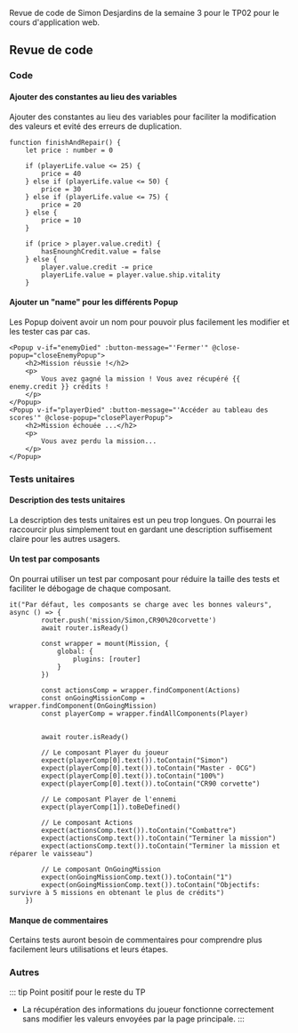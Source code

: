 Revue de code de Simon Desjardins de la semaine 3 pour le TP02 pour le cours d'application web.

## Revue de code

### Code

#### Ajouter des constantes au lieu des variables
Ajouter des constantes au lieu des variables pour faciliter la modification des valeurs et evité des erreurs de duplication.

```js{0}
function finishAndRepair() {
    let price : number = 0

    if (playerLife.value <= 25) {
        price = 40
    } else if (playerLife.value <= 50) {
        price = 30
    } else if (playerLife.value <= 75) {
        price = 20
    } else {
        price = 10
    }

    if (price > player.value.credit) {
        hasEnounghCredit.value = false
    } else {
        player.value.credit -= price
        playerLife.value = player.value.ship.vitality
    }
```
#### Ajouter un "name" pour les différents Popup
Les Popup doivent avoir un nom pour pouvoir plus facilement les modifier et les tester cas par cas.

```js{0}
<Popup v-if="enemyDied" :button-message="'Fermer'" @close-popup="closeEnemyPopup">
    <h2>Mission réussie !</h2>
    <p>
        Vous avez gagné la mission ! Vous avez récupéré {{ enemy.credit }} crédits !
    </p>
</Popup>
<Popup v-if="playerDied" :button-message="'Accéder au tableau des scores'" @close-popup="closePlayerPopup">
    <h2>Mission échouée ...</h2>
    <p>
        Vous avez perdu la mission...
    </p>
</Popup>
```

### Tests unitaires

#### Description des tests unitaires
La description des tests unitaires est un peu trop longues. On pourrai les raccourcir plus simplement tout en gardant une description suffisement claire pour les autres usagers.


#### Un test par composants
On pourrai utiliser un test par composant pour réduire la taille des tests et faciliter le débogage de chaque composant.

```js{0}
it("Par défaut, les composants se charge avec les bonnes valeurs", async () => {
        router.push('mission/Simon,CR90%20corvette')
        await router.isReady()

        const wrapper = mount(Mission, {
            global: {
                plugins: [router]
            }
        })

        const actionsComp = wrapper.findComponent(Actions)
        const onGoingMissionComp = wrapper.findComponent(OnGoingMission)
        const playerComp = wrapper.findAllComponents(Player)

      
        await router.isReady()

        // Le composant Player du joueur
        expect(playerComp[0].text()).toContain("Simon")
        expect(playerComp[0].text()).toContain("Master - 0CG")
        expect(playerComp[0].text()).toContain("100%")
        expect(playerComp[0].text()).toContain("CR90 corvette")

        // Le composant Player de l'ennemi
        expect(playerComp[1]).toBeDefined()

        // Le composant Actions
        expect(actionsComp.text()).toContain("Combattre")
        expect(actionsComp.text()).toContain("Terminer la mission")
        expect(actionsComp.text()).toContain("Terminer la mission et réparer le vaisseau")

        // Le composant OnGoingMission
        expect(onGoingMissionComp.text()).toContain("1")
        expect(onGoingMissionComp.text()).toContain("Objectifs: survivre à 5 missions en obtenant le plus de crédits")
    })
```

#### Manque de commentaires
Certains tests auront besoin de commentaires pour comprendre plus facilement leurs utilisations et leurs étapes.


### Autres

::: tip Point positif pour le reste du TP
- La récupération des informations du joueur fonctionne correctement sans modifier les valeurs envoyées par la page principale.
:::